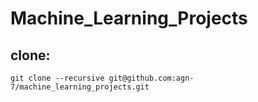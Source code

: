 # Machine_Learning_Projects

## clone:

```
git clone --recursive git@github.com:agn-7/machine_learning_projects.git
```
